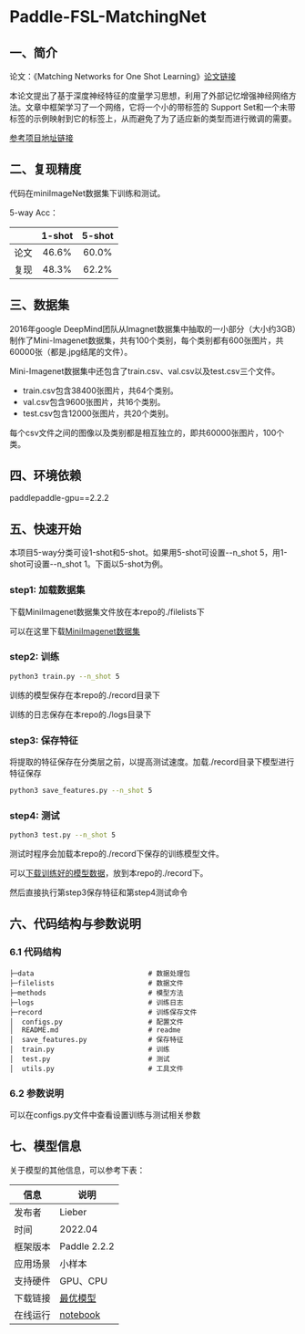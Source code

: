 # Paddle-FSL-MatchingNet

## 一、简介
论文：《Matching Networks for One Shot Learning》[论文链接](https://dl.acm.org/doi/10.5555/3157382.3157504)

本论文提出了基于深度神经特征的度量学习思想，利用了外部记忆增强神经网络方法。文章中框架学习了一个网络，它将一个小的带标签的 Support Set和一个未带标签的示例映射到它的标签上，从而避免了为了适应新的类型而进行微调的需要。

[参考项目地址链接](https://github.com/wyharveychen/CloserLookFewShot)
## 二、复现精度
代码在miniImageNet数据集下训练和测试。

5-way Acc：

| |1-shot|5-shot|
| :---: | :---: | :---: |
|论文|46.6% |60.0%|
|复现|48.3% |62.2%|

## 三、数据集
2016年google DeepMind团队从Imagnet数据集中抽取的一小部分（大小约3GB）制作了Mini-Imagenet数据集，共有100个类别，每个类别都有600张图片，共60000张（都是.jpg结尾的文件）。

Mini-Imagenet数据集中还包含了train.csv、val.csv以及test.csv三个文件。

* train.csv包含38400张图片，共64个类别。
* val.csv包含9600张图片，共16个类别。
* test.csv包含12000张图片，共20个类别。

每个csv文件之间的图像以及类别都是相互独立的，即共60000张图片，100个类。


## 四、环境依赖
paddlepaddle-gpu==2.2.2

## 五、快速开始

本项目5-way分类可设1-shot和5-shot。如果用5-shot可设置--n_shot 5，用1-shot可设置--n_shot 1。下面以5-shot为例。

### step1: 加载数据集
下载MiniImagenet数据集文件放在本repo的./filelists下

可以在这里下载[MiniImagenet数据集](https://aistudio.baidu.com/aistudio/datasetdetail/138415)


### step2: 训练

```bash
python3 train.py --n_shot 5
```

训练的模型保存在本repo的./record目录下

训练的日志保存在本repo的./logs目录下

### step3: 保存特征

将提取的特征保存在分类层之前，以提高测试速度。加载./record目录下模型进行特征保存

```bash
python3 save_features.py --n_shot 5
```

### step4: 测试

```bash
python3 test.py --n_shot 5
```

测试时程序会加载本repo的./record下保存的训练模型文件。

可以[下载训练好的模型数据](https://aistudio.baidu.com/aistudio/datasetdetail/140016)，放到本repo的./record下。

然后直接执行第step3保存特征和第step4测试命令

## 六、代码结构与参数说明

### 6.1 代码结构

```
├─data                            # 数据处理包
├─filelists                       # 数据文件
├─methods                         # 模型方法
├─logs                            # 训练日志
├─record                          # 训练保存文件    
│  configs.py                     # 配置文件
│  README.md                      # readme
│  save_features.py               # 保存特征
│  train.py                       # 训练
│  test.py                        # 测试
│  utils.py                       # 工具文件
```
### 6.2 参数说明

可以在configs.py文件中查看设置训练与测试相关参数

## 七、模型信息

关于模型的其他信息，可以参考下表：

| 信息 | 说明 |
| --- | --- |
| 发布者 | Lieber |
| 时间 | 2022.04 |
| 框架版本 | Paddle 2.2.2 |
| 应用场景 | 小样本 |
| 支持硬件 | GPU、CPU |
| 下载链接 | [最优模型](https://aistudio.baidu.com/aistudio/datasetdetail/140016)|
| 在线运行 | [notebook](https://aistudio.baidu.com/aistudio/projectdetail/3832241)|